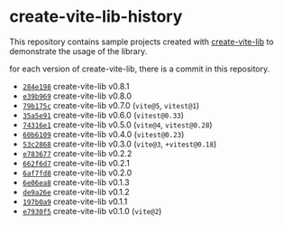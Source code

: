 # create-vite-lib-history

This repository contains sample projects created with [create-vite-lib](https://github.com/smmoosavi/create-vite-lib) to demonstrate the usage of the library.

for each version of create-vite-lib, there is a commit in this repository.

- [`284e198`][284e198] create-vite-lib v0.8.1
- [`e39b969`][e39b969] create-vite-lib v0.8.0
- [`79b175c`][79b175c] create-vite-lib v0.7.0 (`vite@5`, `vitest@1`)
- [`35a5e91`][35a5e91] create-vite-lib v0.6.0 (`vitest@0.33`)
- [`74316e1`][74316e1] create-vite-lib v0.5.0 (`vite@4`, `vitest@0.28`)
- [`60b6109`][60b6109] create-vite-lib v0.4.0 (`vitest@0.23`)
- [`53c2868`][53c2868] create-vite-lib v0.3.0 (`vite@3`, `+vitest@0.18`)
- [`e783677`][e783677] create-vite-lib v0.2.2
- [`662f6d7`][662f6d7] create-vite-lib v0.2.1
- [`6af7fd8`][6af7fd8] create-vite-lib v0.2.0
- [`6e06ea8`][6e06ea8] create-vite-lib v0.1.3
- [`de9a26e`][de9a26e] create-vite-lib v0.1.2
- [`197b0a9`][197b0a9] create-vite-lib v0.1.1
- [`e7930f5`][e7930f5] create-vite-lib v0.1.0 (`vite@2`)

[284e198]: https://github.com/smmoosavi/create-vite-lib-history/commit/284e19803080ad82ec082d4e10ae910a9b195f27
[e39b969]: https://github.com/smmoosavi/create-vite-lib-history/commit/e39b96931dba3af33d69bd5e02d5e83dbec1b6f3
[79b175c]: https://github.com/smmoosavi/create-vite-lib-history/commit/79b175cc3da6468cdc6545de101e449766b1a844
[35a5e91]: https://github.com/smmoosavi/create-vite-lib-history/commit/35a5e91545ad0036d74be74590f21beee52deed0
[74316e1]: https://github.com/smmoosavi/create-vite-lib-history/commit/74316e19175f31bda98b59eb98076327e59cf1df
[60b6109]: https://github.com/smmoosavi/create-vite-lib-history/commit/60b6109fabcd2723e0b0d99467ec24fa580370b4
[53c2868]: https://github.com/smmoosavi/create-vite-lib-history/commit/53c2868283b19cd5ec1c1d39546982480c5ab204
[e783677]: https://github.com/smmoosavi/create-vite-lib-history/commit/e783677e9fec6c70096895e96a66385d2b8fd7a9
[662f6d7]: https://github.com/smmoosavi/create-vite-lib-history/commit/662f6d79e5ffb5ace62bcb5873828863ff5df142
[6af7fd8]: https://github.com/smmoosavi/create-vite-lib-history/commit/6af7fd8457f251c4c1af9ffce0982b8cefadeb71
[6e06ea8]: https://github.com/smmoosavi/create-vite-lib-history/commit/6e06ea8fec038a42144a99038b459073180f452d
[de9a26e]: https://github.com/smmoosavi/create-vite-lib-history/commit/de9a26e81c1ffc4c5e72134d1023e384dcccd22a
[197b0a9]: https://github.com/smmoosavi/create-vite-lib-history/commit/197b0a95b2b6ed3fa4ca34946804c13d37863168
[e7930f5]: https://github.com/smmoosavi/create-vite-lib-history/commit/e7930f58aa02c8ae20a7445157e6c073db70a5d5
